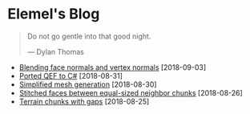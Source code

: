 # Elemel's Blog

> Do not go gentle into that good night.
>
> &mdash; Dylan Thomas

- [Blending face normals and vertex normals](2018/09/03/README.md) [2018-09-03]
- [Ported QEF to C#](2018/08/31/README.md) [2018-08-31]
- [Simplified mesh generation](2018/08/30/README.md) [2018-08-30]
- [Stitched faces between equal-sized neighbor chunks](2018/08/26/README.md) [2018-08-26]
- [Terrain chunks with gaps](2018/08/25/README.md) [2018-08-25]

